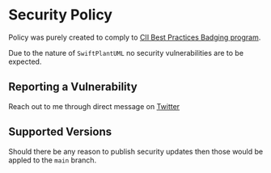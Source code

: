 # Security Policy

Policy was purely created to comply to [CII Best Practices Badging program](https://github.com/coreinfrastructure/best-practices-badge).

Due to the nature of `SwiftPlantUML` no security vulnerabilities are to be expected. 

## Reporting a Vulnerability

Reach out to me through direct message on [Twitter](https://twitter.com/MarcoEidinger) 

## Supported Versions

Should there be any reason to publish security updates then those would be appled to the `main` branch.
